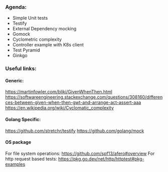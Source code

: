### Agenda:
- Simple Unit tests
- Testify
- External Dependency mocking
- Gomock
- Cyclometric complexity
- Controller example with K8s client
- Test Pyramid
- Ginkgo

### Useful links:
#### Generic:
https://martinfowler.com/bliki/GivenWhenThen.html
https://softwareengineering.stackexchange.com/questions/308160/differences-between-given-when-then-gwt-and-arrange-act-assert-aaa
https://en.wikipedia.org/wiki/Cyclomatic_complexity

#### Golang Specific:
https://github.com/stretchr/testify
https://github.com/golang/mock

#### OS package
For file system operations: https://github.com/spf13/afero#overview
For http request based tests: https://pkg.go.dev/net/http/httptest#pkg-examples